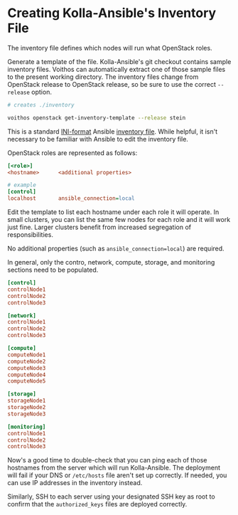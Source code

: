 # Creating Kolla-Ansible's Inventory File

The inventory file defines which nodes will run what OpenStack roles.

Generate a template of the file. Kolla-Ansible's git checkout contains sample inventory files.
Voithos can automatically extract one of those sample files to the present working directory.
The inventory files change from OpenStack release to OpenStack release, so be sure to use the
correct `--release` option.


```bash
# creates ./inventory

voithos openstack get-inventory-template --release stein
```

This is a standard [INI-format](https://en.wikipedia.org/wiki/INI_file) Ansible
[inventory file](https://docs.ansible.com/ansible/2.3/intro_inventory.html).
While helpful, it isn't necessary to be familiar with Ansible to edit the inventory file.

OpenStack roles are represented as follows:

```ini
[<role>]
<hostname>      <additional properties>

# example
[control]
localhost       ansible_connection=local
```


Edit the template to list each hostname under each role it will operate.
In small clusters, you can list the same few nodes for each role and it will
work just fine. Larger clusters benefit from increased segregation of
responsibilities.

No additional properties (such as `ansible_connection=local`) are required.

In general, only the contro, network, compute, storage, and monitoring sections
need to be populated.

```ini
[control]
controlNode1
controlNode2
controlNode3

[network]
controlNode1
controlNode2
controlNode3

[compute]
computeNode1
computeNode2
computeNode3
computeNode4
computeNode5

[storage]
storageNode1
storageNode2
storageNode3

[monitoring]
controlNode1
controlNode2
controlNode3
```

Now's a good time to double-check that you can ping each of those hostnames from the server
which will run Kolla-Ansible. The deployment will fail if your DNS or `/etc/hosts` file aren't set
up correctly. If needed, you can use IP addresses in the inventory instead.

Similarly, SSH to each server using your designated SSH key as root to
confirm that the `authorized_keys` files are deployed correctly.
